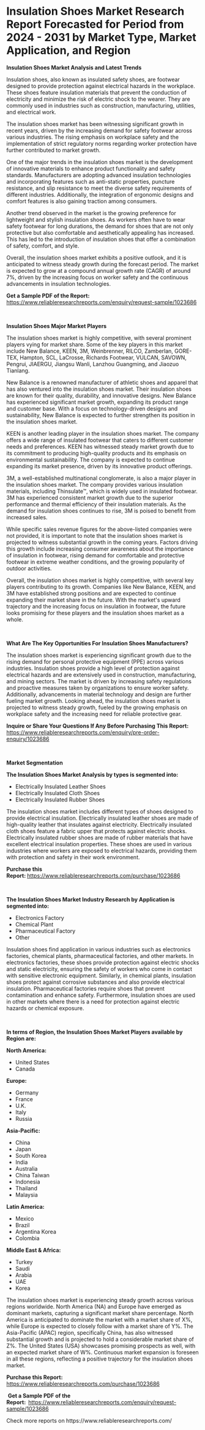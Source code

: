 <p><h1>Insulation Shoes Market Research Report Forecasted for Period from 2024 -  2031 by Market Type, Market Application, and Region</h1></p><p><strong>Insulation Shoes Market Analysis and Latest Trends</strong></p>
<p><p>Insulation shoes, also known as insulated safety shoes, are footwear designed to provide protection against electrical hazards in the workplace. These shoes feature insulation materials that prevent the conduction of electricity and minimize the risk of electric shock to the wearer. They are commonly used in industries such as construction, manufacturing, utilities, and electrical work.</p><p>The insulation shoes market has been witnessing significant growth in recent years, driven by the increasing demand for safety footwear across various industries. The rising emphasis on workplace safety and the implementation of strict regulatory norms regarding worker protection have further contributed to market growth.</p><p>One of the major trends in the insulation shoes market is the development of innovative materials to enhance product functionality and safety standards. Manufacturers are adopting advanced insulation technologies and incorporating features such as anti-static properties, puncture resistance, and slip resistance to meet the diverse safety requirements of different industries. Additionally, the integration of ergonomic designs and comfort features is also gaining traction among consumers.</p><p>Another trend observed in the market is the growing preference for lightweight and stylish insulation shoes. As workers often have to wear safety footwear for long durations, the demand for shoes that are not only protective but also comfortable and aesthetically appealing has increased. This has led to the introduction of insulation shoes that offer a combination of safety, comfort, and style.</p><p>Overall, the insulation shoes market exhibits a positive outlook, and it is anticipated to witness steady growth during the forecast period. The market is expected to grow at a compound annual growth rate (CAGR) of around 7%, driven by the increasing focus on worker safety and the continuous advancements in insulation technologies.</p></p>
<p><strong>Get a Sample PDF of the Report:&nbsp;</strong> <a href="https://www.reliableresearchreports.com/enquiry/request-sample/1023686">https://www.reliableresearchreports.com/enquiry/request-sample/1023686</a></p>
<p>&nbsp;</p>
<p><strong>Insulation Shoes Major Market Players</strong></p>
<p><p>The insulation shoes market is highly competitive, with several prominent players vying for market share. Some of the key players in this market include New Balance, KEEN, 3M, Weinbrenner, RILCO, Zamberlan, GORE-TEX, Hampton, SCL, LaCrosse, Richards Footwear, VULCAN, SAVOWN, Pengrui, JIAERGU, Jiangsu Wanli, Lanzhou Guangming, and Jiaozuo Tianlang.</p><p>New Balance is a renowned manufacturer of athletic shoes and apparel that has also ventured into the insulation shoes market. Their insulation shoes are known for their quality, durability, and innovative designs. New Balance has experienced significant market growth, expanding its product range and customer base. With a focus on technology-driven designs and sustainability, New Balance is expected to further strengthen its position in the insulation shoes market.</p><p>KEEN is another leading player in the insulation shoes market. The company offers a wide range of insulated footwear that caters to different customer needs and preferences. KEEN has witnessed steady market growth due to its commitment to producing high-quality products and its emphasis on environmental sustainability. The company is expected to continue expanding its market presence, driven by its innovative product offerings.</p><p>3M, a well-established multinational conglomerate, is also a major player in the insulation shoes market. The company provides various insulation materials, including Thinsulate™, which is widely used in insulated footwear. 3M has experienced consistent market growth due to the superior performance and thermal efficiency of their insulation materials. As the demand for insulation shoes continues to rise, 3M is poised to benefit from increased sales.</p><p>While specific sales revenue figures for the above-listed companies were not provided, it is important to note that the insulation shoes market is projected to witness substantial growth in the coming years. Factors driving this growth include increasing consumer awareness about the importance of insulation in footwear, rising demand for comfortable and protective footwear in extreme weather conditions, and the growing popularity of outdoor activities.</p><p>Overall, the insulation shoes market is highly competitive, with several key players contributing to its growth. Companies like New Balance, KEEN, and 3M have established strong positions and are expected to continue expanding their market share in the future. With the market's upward trajectory and the increasing focus on insulation in footwear, the future looks promising for these players and the insulation shoes market as a whole.</p></p>
<p>&nbsp;</p>
<p><strong>What Are The Key Opportunities For Insulation Shoes Manufacturers?</strong></p>
<p><p>The insulation shoes market is experiencing significant growth due to the rising demand for personal protective equipment (PPE) across various industries. Insulation shoes provide a high level of protection against electrical hazards and are extensively used in construction, manufacturing, and mining sectors. The market is driven by increasing safety regulations and proactive measures taken by organizations to ensure worker safety. Additionally, advancements in material technology and design are further fueling market growth. Looking ahead, the insulation shoes market is projected to witness steady growth, fueled by the growing emphasis on workplace safety and the increasing need for reliable protective gear.</p></p>
<p><strong>Inquire or Share Your Questions If Any Before Purchasing This Report:</strong> <a href="https://www.reliableresearchreports.com/enquiry/pre-order-enquiry/1023686">https://www.reliableresearchreports.com/enquiry/pre-order-enquiry/1023686</a></p>
<p>&nbsp;</p>
<p><strong>Market Segmentation</strong></p>
<p><strong>The Insulation Shoes Market Analysis by types is segmented into:</strong></p>
<p><ul><li>Electrically Insulated Leather Shoes</li><li>Electrically Insulated Cloth Shoes</li><li>Electrically Insulated Rubber Shoes</li></ul></p>
<p><p>The insulation shoes market includes different types of shoes designed to provide electrical insulation. Electrically insulated leather shoes are made of high-quality leather that insulates against electricity. Electrically insulated cloth shoes feature a fabric upper that protects against electric shocks. Electrically insulated rubber shoes are made of rubber materials that have excellent electrical insulation properties. These shoes are used in various industries where workers are exposed to electrical hazards, providing them with protection and safety in their work environment.</p></p>
<p><strong>Purchase this Report:&nbsp;</strong><a href="https://www.reliableresearchreports.com/purchase/1023686">https://www.reliableresearchreports.com/purchase/1023686</a></p>
<p>&nbsp;</p>
<p><strong>The Insulation Shoes Market Industry Research by Application is segmented into:</strong></p>
<p><ul><li>Electronics Factory</li><li>Chemical Plant</li><li>Pharmaceutical Factory</li><li>Other</li></ul></p>
<p><p>Insulation shoes find application in various industries such as electronics factories, chemical plants, pharmaceutical factories, and other markets. In electronics factories, these shoes provide protection against electric shocks and static electricity, ensuring the safety of workers who come in contact with sensitive electronic equipment. Similarly, in chemical plants, insulation shoes protect against corrosive substances and also provide electrical insulation. Pharmaceutical factories require shoes that prevent contamination and enhance safety. Furthermore, insulation shoes are used in other markets where there is a need for protection against electric hazards or chemical exposure.</p></p>
<p>&nbsp;</p>
<p><strong>In terms of Region, the Insulation Shoes Market Players available by Region are:</strong></p>
<p>
    <p> <strong> North America: </strong>
        <ul>
            <li>United States</li>
            <li>Canada</li>
        </ul>
        </p> 
    <p> <strong> Europe: </strong>
        <ul>
            <li>Germany</li>
            <li>France</li>
            <li>U.K.</li>
            <li>Italy</li>
            <li>Russia</li>
        </ul>
        </p> 
    <p> <strong> Asia-Pacific: </strong>
        <ul>
            <li>China</li>
            <li>Japan</li>
            <li>South Korea</li>
            <li>India</li>
            <li>Australia</li>
            <li>China Taiwan</li>
            <li>Indonesia</li>
            <li>Thailand</li>
            <li>Malaysia</li>
        </ul>
        </p> 
    <p> <strong> Latin America: </strong>
        <ul>
            <li>Mexico</li>
            <li>Brazil</li>
            <li>Argentina Korea</li>
            <li>Colombia</li>
        </ul>
        </p> 
    <p> <strong> Middle East & Africa: </strong>
        <ul>
            <li>Turkey</li>
            <li>Saudi</li>
            <li>Arabia</li>
            <li>UAE</li>
            <li>Korea</li>
        </ul>
    </p>
    </p>
<p><p>The insulation shoes market is experiencing steady growth across various regions worldwide. North America (NA) and Europe have emerged as dominant markets, capturing a significant market share percentage. North America is anticipated to dominate the market with a market share of X%, while Europe is expected to closely follow with a market share of Y%. The Asia-Pacific (APAC) region, specifically China, has also witnessed substantial growth and is projected to hold a considerable market share of Z%. The United States (USA) showcases promising prospects as well, with an expected market share of W%. Continuous market expansion is foreseen in all these regions, reflecting a positive trajectory for the insulation shoes market.</p></p>
<p><strong>Purchase this Report: </strong><a href="https://www.reliableresearchreports.com/purchase/1023686">https://www.reliableresearchreports.com/purchase/1023686</a></p>
<p>&nbsp;<strong>Get a Sample PDF of the Report:&nbsp;&nbsp;</strong><a href="https://www.reliableresearchreports.com/enquiry/request-sample/1023686">https://www.reliableresearchreports.com/enquiry/request-sample/1023686</a></p>
<p><strong></strong></p>
<p>Check more reports on https://www.reliableresearchreports.com/</p>